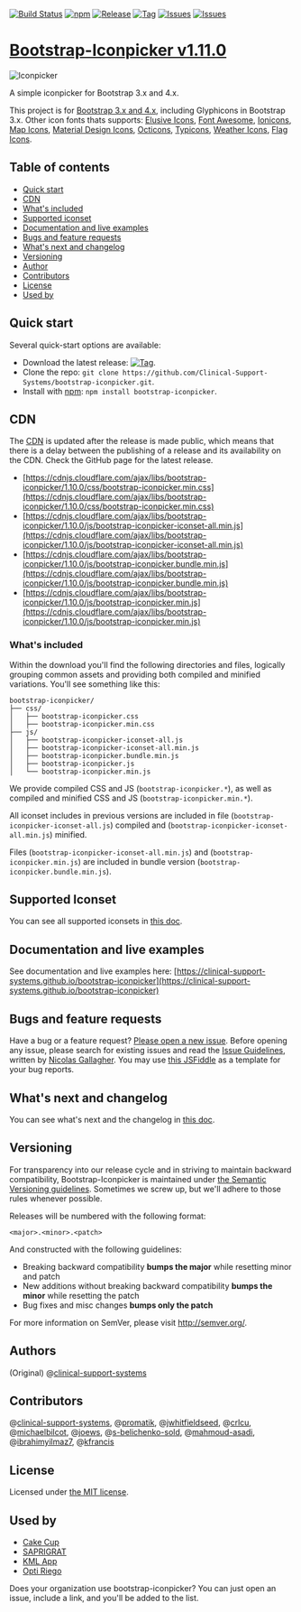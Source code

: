 [![Build Status](https://travis-ci.org/Clinical-Support-Systems/bootstrap-iconpicker.svg?branch=master)](https://travis-ci.org/Clinical-Support-Systems/bootstrap-iconpicker)
[![npm](http://img.shields.io/npm/v/bootstrap-iconpicker.svg)](https://npmjs.org/package/bootstrap-iconpicker)
[![Release](http://img.shields.io/github/release/Clinical-Support-Systems/bootstrap-iconpicker.svg)](https://github.com/Clinical-Support-Systems/bootstrap-iconpicker/releases)
[![Tag](http://img.shields.io/github/tag/Clinical-Support-Systems/bootstrap-iconpicker.svg)](https://github.com/Clinical-Support-Systems/bootstrap-iconpicker/tags)
[![Issues](http://img.shields.io/github/issues/Clinical-Support-Systems/bootstrap-iconpicker.svg)](https://github.com/Clinical-Support-Systems/bootstrap-iconpicker/issues?q=is%3Aopen)
[![Issues](http://img.shields.io/badge/license-MIT-red.svg)](https://github.com/Clinical-Support-Systems/bootstrap-iconpicker/blob/master/LICENSE)

# [Bootstrap-Iconpicker v1.11.0]([http://clinical-support-systems.github.io/bootstrap-iconpicker](https://clinical-support-systems.github.io/bootstrap-iconpicker/))
![Iconpicker](bootstrap-iconpicker_4x.png)

A simple iconpicker for Bootstrap 3.x and 4.x.

This project is for [Bootstrap 3.x and 4.x](http://getbootstrap.com/), including Glyphicons in Bootstrap 3.x.
Other icon fonts thats supports: [Elusive Icons](http://press.codes/downloads/elusive-icons-webfont/), [Font Awesome](http://fontawesome.io/), [Ionicons](http://ionicons.com/), [Map Icons](http://map-icons.com/), [Material Design Icons](http://zavoloklom.github.io/material-design-iconic-font/), [Octicons](https://octicons.github.com/), [Typicons](http://typicons.com), [Weather Icons](http://erikflowers.github.io/weather-icons/), [Flag Icons](http://flag-icon-css.lip.is/).

## Table of contents
- [Quick start](#quick-start)
- [CDN](#cdn)
- [What's included](#whats-included)
- [Supported iconset](#supported-iconset)
- [Documentation and live examples](#documentation-and-live-examples)
- [Bugs and feature requests](#bugs-and-feature-requests)
- [What's next and changelog](#whats-next-and-changelog)
- [Versioning](#versioning)
- [Author](#author)
- [Contributors](#contributors)
- [License](#license)
- [Used by](#used-by)

## Quick start

Several quick-start options are available:

- Download the latest release: [![Tag](http://img.shields.io/github/release/Clinical-Support-Systems/bootstrap-iconpicker.svg)](https://github.com/Clinical-Support-Systems/bootstrap-iconpicker/archive/v1.10.0.zip).
- Clone the repo: `git clone https://github.com/Clinical-Support-Systems/bootstrap-iconpicker.git`.
- Install with [npm](https://www.npmjs.com): `npm install bootstrap-iconpicker`.

## CDN

The [CDN](https://cdnjs.com/libraries/bootstrap-iconpicker) is updated after the release is made public, which means that there is a delay between the publishing of a release and its availability on the CDN. Check the GitHub page for the latest release.

- [https://cdnjs.cloudflare.com/ajax/libs/bootstrap-iconpicker/1.10.0/css/bootstrap-iconpicker.min.css](https://cdnjs.cloudflare.com/ajax/libs/bootstrap-iconpicker/1.10.0/css/bootstrap-iconpicker.min.css)
- [https://cdnjs.cloudflare.com/ajax/libs/bootstrap-iconpicker/1.10.0/js/bootstrap-iconpicker-iconset-all.min.js](https://cdnjs.cloudflare.com/ajax/libs/bootstrap-iconpicker/1.10.0/js/bootstrap-iconpicker-iconset-all.min.js)
- [https://cdnjs.cloudflare.com/ajax/libs/bootstrap-iconpicker/1.10.0/js/bootstrap-iconpicker.bundle.min.js](https://cdnjs.cloudflare.com/ajax/libs/bootstrap-iconpicker/1.10.0/js/bootstrap-iconpicker.bundle.min.js)
- [https://cdnjs.cloudflare.com/ajax/libs/bootstrap-iconpicker/1.10.0/js/bootstrap-iconpicker.min.js](https://cdnjs.cloudflare.com/ajax/libs/bootstrap-iconpicker/1.10.0/js/bootstrap-iconpicker.min.js)

### What's included
Within the download you'll find the following directories and files, logically grouping common assets and providing both compiled and minified variations. You'll see something like this:

```
bootstrap-iconpicker/
├── css/
│   ├── bootstrap-iconpicker.css
│   ├── bootstrap-iconpicker.min.css
├── js/
│   ├── bootstrap-iconpicker-iconset-all.js
│   ├── bootstrap-iconpicker-iconset-all.min.js
│   ├── bootstrap-iconpicker.bundle.min.js
│   ├── bootstrap-iconpicker.js
│   └── bootstrap-iconpicker.min.js
```

We provide compiled CSS and JS (`bootstrap-iconpicker.*`), as well as compiled and minified CSS and JS (`bootstrap-iconpicker.min.*`).

All iconset includes in previous versions are included in file (`bootstrap-iconpicker-iconset-all.js`) compiled and (`bootstrap-iconpicker-iconset-all.min.js`) minified.

Files (`bootstrap-iconpicker-iconset-all.min.js`) and (`bootstrap-iconpicker.min.js`) are included in bundle version (`bootstrap-iconpicker.bundle.min.js`).

## Supported Iconset
You can see all supported iconsets in [this doc](docs/SUPPORTED.md).

## Documentation and live examples
See documentation and live examples here: [https://clinical-support-systems.github.io/bootstrap-iconpicker](https://clinical-support-systems.github.io/bootstrap-iconpicker)

## Bugs and feature requests
Have a bug or a feature request? [Please open a new issue](https://github.com/Clinical-Support-Systems/bootstrap-iconpicker/issues). Before opening any issue, please search for existing issues and read the [Issue Guidelines](https://github.com/necolas/issue-guidelines), written by [Nicolas Gallagher](https://github.com/necolas/).
You may use [this JSFiddle](http://jsfiddle.net/victor_valencia/y1q541ar/) as a template for your bug reports.

## What's next and changelog
You can see what's next and the changelog in [this doc](docs/CHANGELOG.md).

## Versioning
For transparency into our release cycle and in striving to maintain backward compatibility, Bootstrap-Iconpicker is maintained under [the Semantic Versioning guidelines](http://semver.org/). Sometimes we screw up, but we'll adhere to those rules whenever possible.

Releases will be numbered with the following format:

`<major>.<minor>.<patch>`

And constructed with the following guidelines:

- Breaking backward compatibility **bumps the major** while resetting minor and patch
- New additions without breaking backward compatibility **bumps the minor** while resetting the patch
- Bug fixes and misc changes **bumps only the patch**

For more information on SemVer, please visit <http://semver.org/>.

## Authors
(Original) @[clinical-support-systems](https://github.com/clinical-support-systems)

## Contributors
@[clinical-support-systems](https://github.com/clinical-support-systems), @[promatik](https://github.com/promatik), @[jwhitfieldseed](https://github.com/jwhitfieldseed), @[crlcu](https://github.com/crlcu), @[michaelbilcot](https://github.com/michaelbilcot), @[joews](https://github.com/joews), @[s-belichenko-sold](https://github.com/s-belichenko-sold), @[mahmoud-asadi](https://github.com/mahmoud-asadi), @[ibrahimyilmaz7](https://github.com/ibrahimyilmaz7), @[kfrancis](https://github.com/kfrancis)

## License
Licensed under [the MIT license](LICENSE).

## Used by
- [Cake Cup](http://cake-cup.herokuapp.com/)
- [SAPRIGRAT](http://www.saprigrat.mx/)
- [KML App](http://kml-riegotec.herokuapp.com/)
- [Opti Riego](http://optiriego.herokuapp.com/)

Does your organization use bootstrap-iconpicker?
You can just open an issue, include a link, and you'll be added to the list.
